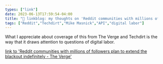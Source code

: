```yaml
---
types: ["link"]
date: 2023-06-13T17:59:54-04:00
title: "🔗 linkblog: my thoughts on 'Reddit communities with millions of followers plan to extend the blackout indefinitely - The Verge'"
tags: ["Reddit","Techdirt","Mike Masnick","API","digital labor"]
---
```

What I appreciate about coverage of this from The Verge and Techdirt is the way that it draws attention to questions of digital labor.  
 

[link to 'Reddit communities with millions of followers plan to extend the blackout indefinitely - The Verge'](https://www.theverge.com/2023/6/13/23759674/reddit-mods-blackout-protest-extended-indefinitely)
